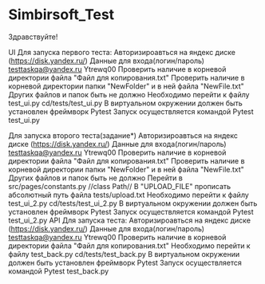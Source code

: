 # Simbirsoft_Test
Здравствуйте!

UI
Для запуска первого теста:
Авторизироавться на яндекс диске (https://disk.yandex.ru/) Данные для входа(логин/пароль) testtaskqa@yandex.ru Ytrewq00
Проверить наличие в корневой директории файла "Файл для копирования.txt"
Проверить наличие в корневой директории папки "NewFolder" и в ней файла "NewFile.txt"
Других файлов и папок быть не должно
Необходимо перейти к файлу test_ui.py   cd/tests/test_ui.py
В виртуальном окружении должен быть установлен фреймворк Pytest
Запуск осуществляется командой Pytest test_ui.py

Для запуска второго теста(задание*)
Авторизироавться на яндекс диске (https://disk.yandex.ru/) Данные для входа(логин/пароль) testtaskqa@yandex.ru Ytrewq00
Проверить наличие в корневой директории файла "Файл для копирования.txt"
Проверить наличие в корневой директории папки "NewFolder" и в ней файла "NewFile.txt"
Других файлов и папок быть не должно
Перейти в src/pages/constants.py  //class Path// 	В "UPLOAD_FILE" прописать абсолютный путь файла tests/upload.txt
Необходимо перейти к файлу test_ui_2.py   cd/tests/test_ui_2.py
В виртуальном окружении должен быть установлен фреймворк Pytest
Запуск осуществляется командой Pytest test_ui_2.py
API
Для запуска теста:
Авторизироавться на яндекс диске (https://disk.yandex.ru/) Данные для входа(логин/пароль) testtaskqa@yandex.ru Ytrewq00
Проверить наличие в корневой директории файла "Файл для копирования.txt"
Необходимо перейти к файлу test_back.py   cd/tests/test_back.py
В виртуальном окружении должен быть установлен фреймворк Pytest
Запуск осуществляется командой Pytest test_back.py
